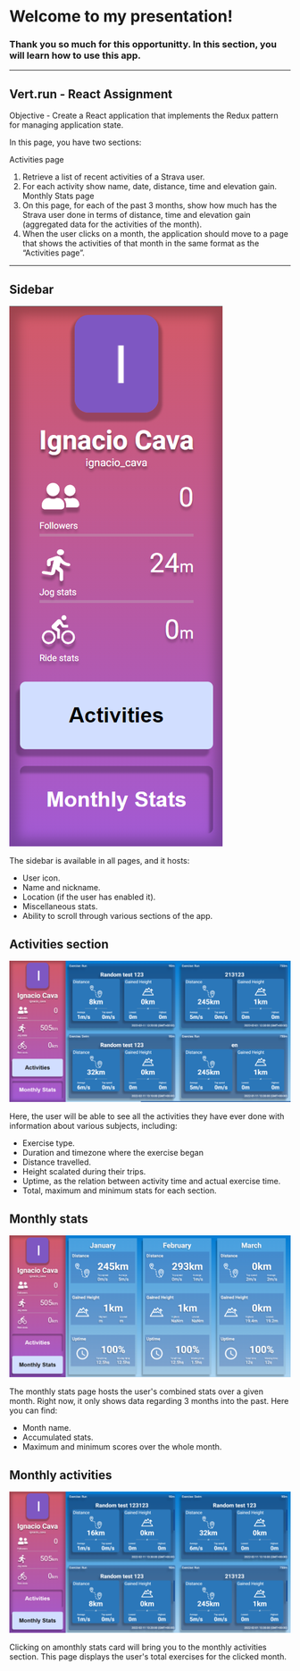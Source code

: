 
# Welcome to my presentation!

### Thank you so much for this opportunitty. In this section, you will learn how to use this app.

---

## Vert.run - React Assignment
Objective - Create a React application that implements the Redux pattern for managing application state. 

In this page, you have two sections:

Activities page
1. Retrieve a list of recent activities of a Strava user.
2. For each activity show name, date, distance, time and elevation gain.
Monthly Stats page
1. On this page, for each of the past 3 months, show how much has the
Strava user done in terms of distance, time and elevation gain
(aggregated data for the activities of the month).
2. When the user clicks on a month, the application should move to a
page that shows the activities of that month in the same format as the
“Activities page”.

---

## Sidebar
<a href='https://weathernacho.netlify.app/'>![This is an image](sidebar.png)</a>

The sidebar is available in all pages, and it hosts:

- User icon.
- Name and nickname.
- Location (if the user has enabled it).
- Miscellaneous stats.
- Ability to scroll through various sections of the app.

## Activities section
<a href='https://weathernacho.netlify.app/'>![This is an image](main.png)</a>

Here, the user will be able to see all the activities they have ever done with information about various subjects, including:

- Exercise type.
- Duration and timezone where the exercise began
- Distance travelled.
- Height scalated during their trips.
- Uptime, as the relation between activity time and actual exercise time.
- Total, maximum and minimum stats for each section.

## Monthly stats
<a href='https://weathernacho.netlify.app/'>![This is an image](monthly.png)</a>

The monthly stats page hosts the user's combined stats over a given month. Right now, it only shows data regarding 3 months into the past. Here you can find:

- Month name.
- Accumulated stats.
- Maximum and minimum scores over the whole month.

## Monthly activities
<a href='https://weathernacho.netlify.app/'>![This is an image](monthlystats.png)</a>

Clicking on amonthly stats card will bring you to the monthly activities section. This page displays the user's total exercises for the clicked month.
